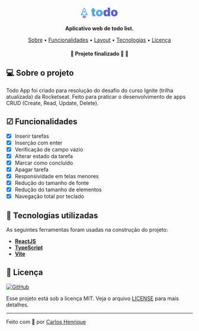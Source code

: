 <p align="center">
<img width="20%" src="./src//assets/Logo.png">
<p>

<p align="center">
    <strong>Aplicativo web de todo list.</strong>
</p>

<p align="center">
 <a href="#-sobre-o-projeto">Sobre</a> •
 <a href="#-funcionalidades">Funcionalidades</a> • 
 <a href="#-layout">Layout</a> • 
 <a href="#-tecnologias-utilizadas">Tecnologias</a> • 
 <a href="#-licença">Licença</a>
</p>

<h4 align="center"> 
	🚧  Projeto finalizado 🚀 🚧
</h4>

## 💻 Sobre o projeto

Todo App foi criado para resolução do desafio do curso Ignite (trilha atualizada) da Rocketseat. Feito para praticar o desenvolvimento de apps CRUD (Create, Read, Update, Delete).

## ☑ Funcionalidades

- [x] Inserir tarefas
- [x] Inserção com enter
- [x] Verificação de campo vazio
- [x] Alterar estado da tarefa
- [x] Marcar como concluído
- [x] Apagar tarefa
- [x] Responsividade em telas menores
- [x] Redução do tamanho de fonte
- [x] Redução do tamanho de elementos
- [x] Navegação total por teclado

## 🔨 Tecnologias utilizadas

As seguintes ferramentas foram usadas na construção do projeto:

- **[ReactJS](https://reactjs.org/)**
- **[TypeScript](https://www.typescriptlang.org/)**
- **[Vite](https://vitejs.dev/)**

## 📝 Licença

<a href="https://opensource.org/licenses/MIT">
    <img alt="GitHub" src="https://img.shields.io/github/license/mateusabelli/ignite-todo-app">
</a>

Esse projeto está sob a licença MIT. Veja o arquivo [LICENSE](./LICENSE.md) para mais detalhes.

---

Feito com 💜 por [Carlos Henrique](https://github.com/CarlosAlmeida1)
